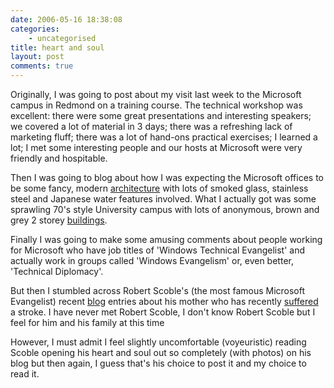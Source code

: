 ```yaml
---
date: 2006-05-16 18:38:08
categories:
    - uncategorised
title: heart and soul
layout: post
comments: true
---
```

Originally, I was going to post about my visit last week to the
Microsoft campus in Redmond on a training course. The technical workshop
was excellent: there were some great presentations and interesting
speakers; we covered a lot of material in 3 days; there was a refreshing
lack of marketing fluff; there was a lot of hand-ons practical
exercises; I learned a lot; I met some interesting people and our hosts
at Microsoft were very friendly and hospitable.

Then I was going to blog about how I was expecting the Microsoft offices
to be some fancy, modern
[architecture](http://www.flickr.com/photos/70276096@N00/148724126/in/photostream/)
with lots of smoked glass, stainless steel and Japanese water features
involved. What I actually got was some sprawling 70's style University
campus with lots of anonymous, brown and grey 2 storey
[buildings](http://home.wangjianshuo.com/photo/microsoft.campus/slides/seattle-building26-under.trees.htm).

Finally I was going to make some amusing comments about people working
for Microsoft who have job titles of 'Windows Technical Evangelist' and
actually work in groups called 'Windows Evangelism' or, even better,
'Technical Diplomacy'.

But then I stumbled across Robert Scoble's (the most famous Microsoft
Evangelist) recent [blog](http://scobleizer.wordpress.com/) entries
about his mother who has recently
[suffered](http://scobleizer.wordpress.com/2006/05/10/bad-news-gets-worse/)
a stroke. I have never met Robert Scoble, I don't know Robert Scoble but
I feel for him and his family at this time

However, I must admit I feel slightly uncomfortable (voyeuristic)
reading Scoble opening his heart and soul out so completely (with
photos) on his blog but then again, I guess that's his choice to post it
and my choice to read it.
